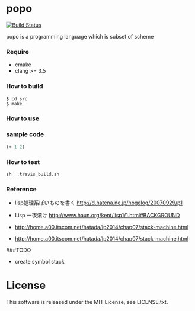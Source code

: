 # popo
[![Build Status](https://travis-ci.org/masaponto/popo.svg?branch=travis_ci)](https://travis-ci.org/masaponto/popo)

popo is a programming language which is subset of scheme

### Require
- cmake
- clang >= 3.5

### How to build
```
$ cd src
$ make
```
### How to use


### sample code

```lisp
(+ 1 2)  
```

### How to test

```
sh  .travis_build.sh
```

### Reference

- lisp処理系ぽいものを書く
http://d.hatena.ne.jp/hogelog/20070929/p1

- Lisp 一夜漬け
http://www.haun.org/kent/lisp1/1.html#BACKGROUND

- http://home.a00.itscom.net/hatada/lp2014/chap07/stack-machine.html
- http://home.a00.itscom.net/hatada/lp2014/chap07/stack-machine.html

###TODO
- create symbol stack

License
==
This software is released under the MIT License, see LICENSE.txt.
